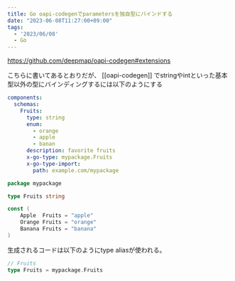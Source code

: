 ```yaml
---
title: Go oapi-codegenでparametersを独自型にバインドする
date: "2023-06-08T11:27:00+09:00"
tags:
  - '2023/06/08'
  - Go
---
```


https://github.com/deepmap/oapi-codegen#extensions

こちらに書いてあるとおりだが、 [[oapi-codegen]] でstringやintといった基本型以外の型にバインディングするには以下のようにする

```yaml
components:
  schemas:
    Fruits:
      type: string
      enum:
        - orange
        - apple
        - banan
      description: favorite fruits
      x-go-type: mypackage.Fruits
      x-go-type-import:
        path: example.com/mypackage
```

```go
package mypackage

type Fruits string

const (
	Apple  Fruits = "apple"
	Orange Fruits = "orange"
	Banana Fruits = "banana"
)
```

生成されるコードは以下のようにtype aliasが使われる。

```go
// Fruits
type Fruits = mypackage.Fruits
```
